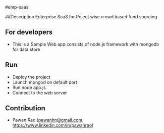 #emp-saas

##Description
Enterprise SaaS for Poject wise crowd based fund sourcing 

## For developers
- This is a Sample Web app consists of node js framework with mongodb for data store
 
## Run
- Deploy the project 
- Launch mongod on default port
- Run node app.js
- Connect to the web server

## Contribution
- Pawan Rao (pawanhn@gmail.com, https://www.linkedin.com/in/pawanrao)
 
 
